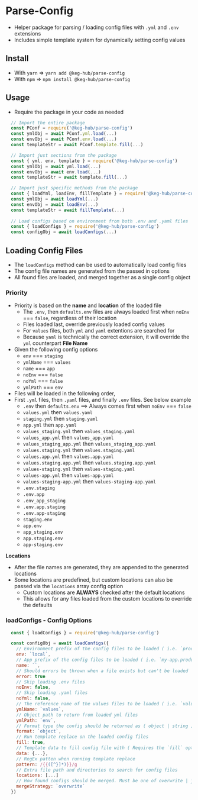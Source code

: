 # Parse-Config
* Helper package for parsing / loading config files with `.yml` and `.env` extensions
* Includes simple template system for dynamically setting config values

## Install
* With `yarn` =>  `yarn add @keg-hub/parse-config`
* With `npm` => `npm install @keg-hub/parse-config`

## Usage
* Require the package in your code as needed
```js
  // Import the entire package
  const PConf = require('@keg-hub/parse-config')
  const ymlObj = await PConf.yml.load(...)
  const envObj = await PConf.env.load(...)
  const templateStr = await PConf.template.fill(...)

  // Import just sections from the package
  const { yml, env, template } = require('@keg-hub/parse-config')
  const ymlObj = await yml.load(...)
  const envObj = await env.load(...)
  const templateStr = await template.fill(...)

  // Import just specific methods from the package
  const { loadYml, loadEnv, fillTemplate } = require('@keg-hub/parse-config')
  const ymlObj = await loadYml(...)
  const envObj = await loadEnv(...)
  const templateStr = await fillTemplate(...)
  
  // Load configs based on environment from both .env and .yaml files
  const { loadConfigs } = require('@keg-hub/parse-config')
  const configObj = await loadConfigs(...)

```

## Loading Config Files
* The `loadConfigs` method can be used to automatically load config files
* The config file names are generated from the passed in options
* All found files are loaded, and merged together as a single config object
### Priority
* Priority is based on the **name** and **location** of the loaded file 
  * The `.env`, then `defaults.env` files are always loaded first when `noEnv` === `false`, regardless of their location
  * Files loaded last, override previously loaded config values
  * For `values` files, both `yml` and `yaml` extentions are searched for
  * Because `yaml` is technically the correct extension, it will override the `yml` counterpart 
**File Name**
* Given the following config options
  * `env` === `staging`
  * `ymlName` === `values`
  * `name` === `app`
  * `noEnv` === `false`
  * `noYml` === `false`
  * `ymlPath` === `env`
* Files will be loaded in the following order, 
* First `.yml` files, then `.yaml` files, and finally `.env` files. See below example
  * `.env` then `defaults.env` ==> Always comes first when `noEnv` === `false`
  * `values.yml` then `values.yaml`
  * `staging.yml` then `staging.yaml`
  * `app.yml` then `app.yaml`
  * `values_staging.yml` then `values_staging.yaml`
  * `values_app.yml` then `values_app.yaml`
  * `values_staging_app.yml` then `values_staging_app.yaml`
  * `values.staging.yml` then `values.staging.yaml`
  * `values.app.yml` then `values.app.yaml`
  * `values.staging.app.yml` then `values.staging.app.yaml`
  * `values-staging.yml` then `values-staging.yaml`
  * `values-app.yml` then `values-app.yaml`
  * `values-staging-app.yml` then `values-staging-app.yaml`
  * `.env.staging`
  * `.env.app`
  * `.env_app_staging`
  * `.env.app.staging`
  * `.env.app-staging`
  * `staging.env`
  * `app.env`
  * `app_staging.env`
  * `app.staging.env`
  * `app-staging.env`

**Locations**
* After the file names are generated, they are appended to the generated locations
* Some locations are predefined, but custom locations can also be passed via the `locations` array config option
  * Custom locations are **ALWAYS** checked after the default locations
  * This allows for any files loaded from the custom locations to override the defaults

### loadConfigs - Config Options
```js
  const { loadConfigs } = require('@keg-hub/parse-config')

  const configObj = await loadConfigs({
    // Environment prefix of the config files to be loaded ( i.e. `production.env` )
    env: `local`,
    // App prefix of the config files to be loaded ( i.e. `my-app.production.env` )
    name: ``,
    // Should errors be thrown when a file exists but can't be loaded
    error: true
    // Skip loading .env files
    noEnv: false,
    // Skip loading .yaml files
    noYml: false,
    // The reference name of the values files to be loaded ( i.e. `values.local.yml` )
    ymlName: `values`,
    // Object path to return from loaded yml files
    ymlPath: `env`,
    // Format type the config should be returned as ( object | string )
    format: `object`,
    // Run template replace on the loaded config files
    fill: true,
    // Template data to fill config file with ( Requires the `fill` options value is `true`  )
    data: {...},
    // RegEx patten when running template replace
    pattern: /{{([^}]*)}}/g
    // Extra file path and directories to search for config files
    locations: [...]
    // How found configs should be merged. Must be one of overwrite | join | unique.
    mergeStrategy: `overwrite`
  })
```